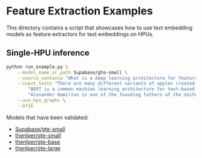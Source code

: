 <!---
Copyright 2021 The HuggingFace Team. All rights reserved.

Licensed under the Apache License, Version 2.0 (the "License");
you may not use this file except in compliance with the License.
You may obtain a copy of the License at

    http://www.apache.org/licenses/LICENSE-2.0

Unless required by applicable law or agreed to in writing, software
distributed under the License is distributed on an "AS IS" BASIS,
WITHOUT WARRANTIES OR CONDITIONS OF ANY KIND, either express or implied.
See the License for the specific language governing permissions and
limitations under the License.
-->

# Feature Extraction Examples

This directory contains a script that showcases how to use text embedding models as feature extractors for text embeddings on HPUs.

## Single-HPU inference

```bash
python run_example.py \
    --model_name_or_path Supabase/gte-small \
    --source_sentence "What is a deep learning architecture for feature extraction?" \
    --input_texts "There are many different variants of apples created every year." \
        "BERT is a common machine learning architecture for text-based applications." \
        "Alexander Hamilton is one of the founding fathers of the United States." \
    --use_hpu_graphs \
    --bf16
```

Models that have been validated:

- [Supabase/gte-small](https://huggingface.co/Supabase/gte-small)
- [thenlper/gte-small](https://huggingface.co/thenlper/gte-small)
- [thenlper/gte-base](https://huggingface.co/thenlper/gte-base)
- [thenlper/gte-large](https://huggingface.co/thenlper/gte-large)
